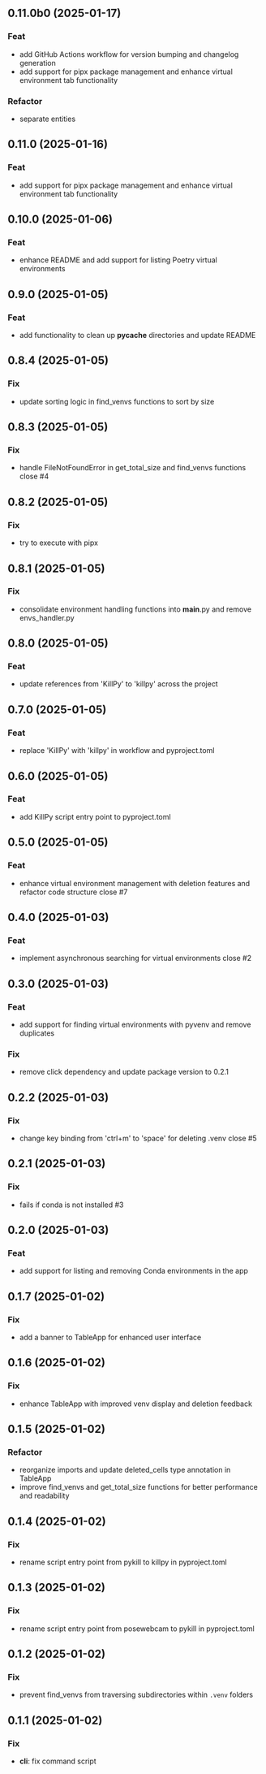## 0.11.0b0 (2025-01-17)

### Feat

- add GitHub Actions workflow for version bumping and changelog generation
- add support for pipx package management and enhance virtual environment tab functionality

### Refactor

- separate entities

## 0.11.0 (2025-01-16)

### Feat

- add support for pipx package management and enhance virtual environment tab functionality

## 0.10.0 (2025-01-06)

### Feat

- enhance README and add support for listing Poetry virtual environments

## 0.9.0 (2025-01-05)

### Feat

- add functionality to clean up __pycache__ directories and update README

## 0.8.4 (2025-01-05)

### Fix

- update sorting logic in find_venvs functions to sort by size

## 0.8.3 (2025-01-05)

### Fix

- handle FileNotFoundError in get_total_size and find_venvs functions close #4

## 0.8.2 (2025-01-05)

### Fix

- try to execute with pipx

## 0.8.1 (2025-01-05)

### Fix

- consolidate environment handling functions into __main__.py and remove envs_handler.py

## 0.8.0 (2025-01-05)

### Feat

- update references from 'KillPy' to 'killpy' across the project

## 0.7.0 (2025-01-05)

### Feat

- replace 'KillPy' with 'killpy' in workflow and pyproject.toml

## 0.6.0 (2025-01-05)

### Feat

- add KillPy script entry point to pyproject.toml

## 0.5.0 (2025-01-05)

### Feat

- enhance virtual environment management with deletion features and refactor code structure close #7

## 0.4.0 (2025-01-03)

### Feat

- implement asynchronous searching for virtual environments close #2

## 0.3.0 (2025-01-03)

### Feat

- add support for finding virtual environments with pyvenv and remove duplicates

### Fix

- remove click dependency and update package version to 0.2.1

## 0.2.2 (2025-01-03)

### Fix

- change key binding from 'ctrl+m' to 'space' for deleting .venv close #5

## 0.2.1 (2025-01-03)

### Fix

- fails if conda is not installed #3

## 0.2.0 (2025-01-03)

### Feat

- add support for listing and removing Conda environments in the app

## 0.1.7 (2025-01-02)

### Fix

- add a banner to TableApp for enhanced user interface

## 0.1.6 (2025-01-02)

### Fix

- enhance TableApp with improved venv display and deletion feedback

## 0.1.5 (2025-01-02)

### Refactor

- reorganize imports and update deleted_cells type annotation in TableApp
- improve find_venvs and get_total_size functions for better performance and readability

## 0.1.4 (2025-01-02)

### Fix

- rename script entry point from pykill to killpy in pyproject.toml

## 0.1.3 (2025-01-02)

### Fix

- rename script entry point from posewebcam to pykill in pyproject.toml

## 0.1.2 (2025-01-02)

### Fix

- prevent find_venvs from traversing subdirectories within `.venv` folders

## 0.1.1 (2025-01-02)

### Fix

- **cli**: fix command script
